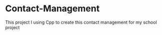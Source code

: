 # Contact-Management
This project I using Cpp to create this contact management for my school project
